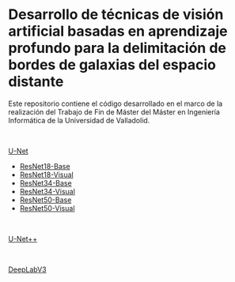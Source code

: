 # Desarrollo de técnicas de visión artificial basadas en aprendizaje profundo para la delimitación de bordes de galaxias del espacio distante

Este repositorio contiene el código desarrollado en el marco de la realización del Trabajo de Fin de Máster del Máster en Ingeniería Informática de la Universidad de Valladolid.

<br /> 

[U-Net](Models/U-Net)

- [ResNet18-Base](Models/U-Net/mvw_2depth_resnet_18_base.py )
- [ResNet18-Visual](Models/U-Net/mvw_2depth_resnet_18_visual.py )
- [ResNet34-Base](Models/U-Net/mvw_2depth_resnet_34_base.py )
- [ResNet34-Visual](Models/U-Net/mvw_2depth_resnet_34_visual.py )
- [ResNet50-Base](Models/U-Net/mvw_2depth_resnet_18_base.py )
- [ResNet50-Visual](Models/U-Net/mvw_2depth_resnet_18_visual.py )

<br /> 

[U-Net++](Models/U-Net++)

<br /> 

[DeepLabV3](Models/DeepLabV3)
